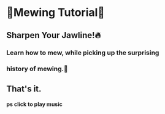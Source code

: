 # 🤫Mewing Tutorial🧏
## Sharpen Your Jawline!🔥 
### Learn how to mew, while picking up the surprising <br>
### history of mewing.🗿 
## That's it.
#### ps click to play music 
